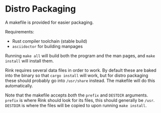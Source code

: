# Distro Packaging

A makefile is provided for easier packaging.

Requirements:

- Rust compiler toolchain (stable build)
- `asciidoctor` for building manpages

Running `make all` will build both the program and the man pages, and
`make install` will install them.

Rink requires several data files in order to work. By default these are
baked into the binary so that `cargo install` will work, but for distro
packaging these should probably go into `/usr/share` instead. The
makefile will do this automatically.

Note that the makefile accepts _both_ the `prefix` and `DESTDIR`
arguments. `prefix` is where Rink should look for its files, this should
generally be `/usr`. `DESTDIR` is where the files will be copied to upon
running `make install`.
